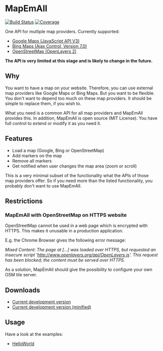 # MapEmAll 
[![Build Status](https://api.travis-ci.org/stophi-dev/MapEmAll.svg?branch=master)](https://travis-ci.org/stophi-dev/MapEmAll)
[![Coverage](https://codecov.io/github/stophi-dev/MapEmAll/coverage.svg?branch=master)](https://codecov.io/github/stophi-dev/MapEmAll?branch=master)

One API for multiple map providers. 
Currently supported: 
* [Google Maps (JavaScript API V3)](https://developers.google.com/maps/documentation/javascript/)
* [Bing Maps (Ajax Control, Version 7.0)](https://msdn.microsoft.com/de-de/library/gg427610.aspx) 
* [OpenStreetMap (OpenLayers 2)](http://openlayers.org/two/)

**The API is very limited at this stage and is likely to change in the future.**

## Why
You want to have a map on your website. Therefore, you can use external map providers 
like Google Maps or Bing Maps. 
But you want to be flexible. You don't want to depend too much on these map providers. It should be simple to replace them, if you wish to.

What you need is a common API for all map providers and MapEmAll provides this.
In addition, MapEmAll is open source (MIT License). You have full control to extend or modify it as you need it.

## Features
* Load a map (Google, Bing or OpenStreetMap)
* Add markers on the map
* Remove all markers
* Get notified when user changes the map area (zoom or scroll) 

This is a very minimal subset of the functionality what the APIs of those map providers offer. So if you need more than the listed functionality, you probably don't want to use MapEmAll.

## Restrictions

### MapEmAll with OpenStreetMap on HTTPS website 
OpenStreetMap cannot be used in a web page which is encrypted with HTTPS. 
This makes it unusable in a production application.

E.g. the Chrome Browser gives the following error message:

*Mixed Content: The page at [...] was loaded over HTTPS, but requested an insecure script 'http://www.openlayers.org/api/OpenLayers.js'. This request has been blocked; the content must be served over HTTPS.*

As a solution, MapEmAll should give the possibility to configure your own OSM tile server.

## Downloads

* [Current development version](https://raw.githubusercontent.com/stophi-dev/MapEmAll/master/dist/MapEmAll.js)
* [Current development version (minified)](https://raw.githubusercontent.com/stophi-dev/MapEmAll/master/dist/MapEmAll.min.js)

## Usage

Have a look at the examples:
* [HelloWorld](https://github.com/stophi-dev/MapEmAll/tree/master/examples/HelloWorld/public_html)
